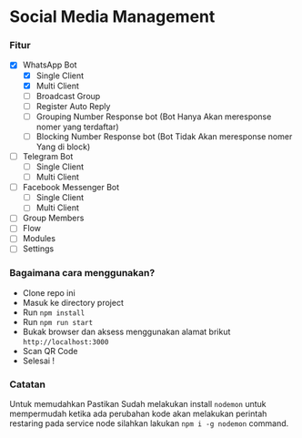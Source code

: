 # Social Media Management 
 

### Fitur

- [x] WhatsApp Bot
   - [x] Single Client
   - [x] Multi Client
   - [ ] Broadcast Group
   - [ ] Register Auto Reply 
   - [ ] Grouping Number Response bot (Bot Hanya Akan meresponse nomer yang terdaftar) 
   - [ ] Blocking Number Response bot (Bot Tidak Akan meresponse nomer Yang di block) 
- [ ] Telegram Bot
    - [ ] Single Client
    - [ ] Multi Client
- [ ] Facebook Messenger Bot
    - [ ] Single Client
    - [ ] Multi Client 
- [ ] Group Members
- [ ] Flow
- [ ] Modules
- [ ] Settings

### Bagaimana cara menggunakan?
- Clone repo ini 
- Masuk ke directory project
- Run `npm install`
- Run `npm run start`
- Bukak browser dan aksess menggunakan alamat brikut `http://localhost:3000`
- Scan QR Code
- Selesai !

### Catatan
Untuk memudahkan Pastikan Sudah melakukan install `nodemon` untuk mempermudah ketika ada perubahan kode akan melakukan perintah restaring pada service node silahkan lakukan   `npm i -g nodemon` command.
 
